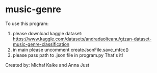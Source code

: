 # music-genre 
To use this program:
1. please download kaggle dataset: https://www.kaggle.com/datasets/andradaolteanu/gtzan-dataset-music-genre-classification
2. in main please uncomment createJsonFile.save_mfcc()
3. please pass path to .json file in program.py 
That's it!

Created by: Michał Kalke and Anna Just
